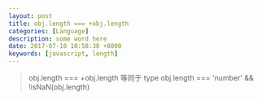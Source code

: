 ```yaml
---
layout: post
title: obj.length === +obj.length 
categories: [Language]
description: some word here
date: 2017-07-10 10:58:30 +0800
keywords: [javascript, length]
---
```


>obj.length === +obj.length 等同于 type obj.length === 'number' && !isNaN(obj.length)
